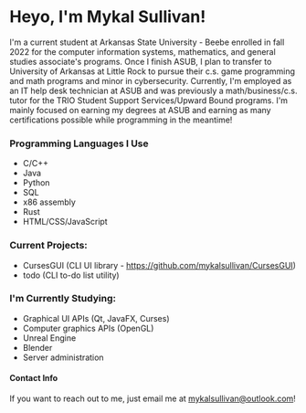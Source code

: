 # Heyo, I'm Mykal Sullivan!

I'm a current student at Arkansas State University - Beebe enrolled in fall 2022 for the computer information systems, mathematics, and general studies associate's programs. Once I finish ASUB, I plan to transfer to University of Arkansas at Little Rock to pursue their c.s. game programming and math programs and minor in cybersecurity. Currently, I'm employed as an IT help desk technician at ASUB and was previously a math/business/c.s. tutor for the TRIO Student Support Services/Upward Bound programs.
I'm mainly focused on earning my degrees at ASUB and earning as many certifications possible while programming in the meantime!

### Programming Languages I Use
* C/C++
* Java
* Python
* SQL
* x86 assembly
* Rust
* HTML/CSS/JavaScript

### Current Projects:
* CursesGUI (CLI UI library - https://github.com/mykalsullivan/CursesGUI)
* todo (CLI to-do list utility)

### I'm Currently Studying:
* Graphical UI APIs (Qt, JavaFX, Curses)
* Computer graphics APIs (OpenGL)
* Unreal Engine
* Blender
* Server administration

#### Contact Info
If you want to reach out to me, just email me at mykalsullivan@outlook.com!
